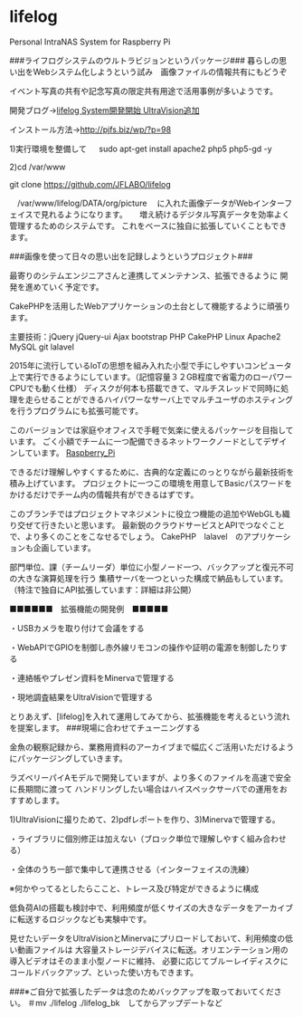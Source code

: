# lifelog
Personal IntraNAS System for Raspberry Pi

###ライフログシステムのウルトラビジョンというパッケージ###
暮らしの思い出をWebシステム化しようという試み　画像ファイルの情報共有にもどうぞ

イベント写真の共有や記念写真の限定共有用途で活用事例が多いようです。

開発ブログ-><a href="http://pjfs.biz/wp/?p=86">lifelog System開発開始 UltraVision追加</a> 

インストール方法-><a href="http://pjfs.biz/wp/?p=98">http://pjfs.biz/wp/?p=98</a>

1)実行環境を整備して
　
sudo apt-get install apache2 php5 php5-gd -y

2)cd /var/www

git clone https://github.com/JFLABO/lifelog

　/var/www/lifelog/DATA/org/picture
　に入れた画像データがWebインターフェイスで見れるようになります。
　
増え続けるデジタル写真データを効率よく管理するためのシステムです。
これをベースに独自に拡張していくこともできます。

###画像を使って日々の思い出を記録しようというプロジェクト###

最寄りのシテムエンジニアさんと連携してメンテナンス、拡張できるように
開発を進めていく予定です。

CakePHPを活用したWebアプリケーションの土台として機能するように頑張ります。

主要技術：jQuery jQuery-ui Ajax bootstrap PHP CakePHP Linux Apache2 MySQL git lalavel

2015年に流行しているIoTの思想を組み入れた小型で手にしやすいコンピュータ上で実行できるようにしています。（記憶容量３２GB程度で省電力のローパワーCPUでも動く仕様）
ディスクが何本も搭載できて、マルチスレッドで同時に処理を走らせることができるハイパワーなサーバ上でマルチユーザのホスティングを行うプログラムにも拡張可能です。

このバージョンでは家庭やオフィスで手軽で気楽に使えるパッケージを目指しています。
ごく小額でチームに一つ配備できるネットワークノードとしてデザインしています。
<a href="https://ja.wikipedia.org/wiki/Raspberry_Pi">Raspberry_Pi</a>

できるだけ理解しやすくするために、古典的な定義にのっとりながら最新技術を積み上げています。
プロジェクトに一つこの環境を用意してBasicパスワードをかけるだけでチーム内の情報共有ができるはずです。

このブランチではプロジェクトマネジメントに役立つ機能の追加やWebGLも織り交ぜて行きたいと思います。
最新鋭のクラウドサービスとAPIでつなぐことで、より多くのことをこなせるでしょう。
CakePHP　lalavel　のアプリケーションも企画しています。

部門単位、課（チームリーダ）単位に小型ノード一つ、バックアップと復元不可の大きな演算処理を行う
集積サーバを一つといった構成で納品もしています。（特注で独自にAPI拡張しています：詳細は非公開）

■■■■■■　拡張機能の開発例　■■■■■

・USBカメラを取り付けて会議をする

・WebAPIでGPIOを制御し赤外線リモコンの操作や証明の電源を制御したりする

・連絡帳やプレゼン資料をMinervaで管理する

・現地調査結果をUltraVisionで管理する


とりあえず、[lifelog]を入れて運用してみてから、拡張機能を考えるという流れを提案します。
###現場に合わせてチューニングする

金魚の観察記録から、業務用資料のアーカイブまで幅広くご活用いただけるようにパッケージングしていきます。

ラズベリーパイAモデルで開発していますが、より多くのファイルを高速で安全に長期間に渡って
ハンドリングしたい場合はハイスペックサーバでの運用をおすすめします。

1)UltraVisionに撮りためて、2)pdfレポートを作り、3)Minervaで管理する。

・ライブラリに個別修正は加えない（ブロック単位で理解しやすく組み合わせる）

・全体のうち一部で集中して連携させる（インターフェイスの洗練）

※何かやってるとしたらここと、トレース及び特定ができるように構成

低負荷AIの搭載も検討中で、利用頻度が低くサイズの大きなデータをアーカイブに転送するロジックなども実験中です。

見せたいデータをUltraVisionとMinervaにプリロードしておいて、利用頻度の低い動画ファイルは
大容量ストレージデバイスに転送。オリエンテーション用の導入ビデオはそのまま小型ノードに維持、
必要に応じてブルーレイディスクにコールドバックアップ、といった使い方もできます。


###※ご自分で拡張したデータは念のためバックアップを取っておいてください。
＃mv ./lifelog ./lifelog_bk　してからアップデートなど
